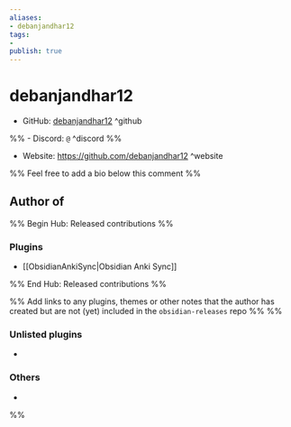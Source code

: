 ```yaml
---
aliases:
- debanjandhar12
tags: 
- 
publish: true
---
```


# debanjandhar12

- GitHub: [debanjandhar12](https://github.com/debanjandhar12/) ^github

%% - Discord: `@` ^discord %%

- Website: <https://github.com/debanjandhar12> ^website

<!-- - [[Publish sites|Publish site]]: ^publish -->

%% Feel free to add a bio below this comment %%


## Author of

%% Begin Hub: Released contributions %%
### Plugins
- [[ObsidianAnkiSync|Obsidian Anki Sync]]

%% End Hub: Released contributions %%

%% Add links to any plugins, themes or other notes that the author has created but are not (yet) included in the `obsidian-releases` repo %%
%%
### Unlisted plugins

- 

### Others

- 
%%

<!--
## Sponsor this author

- [[GitHub sponsors]]: [Sponsor @debanjandhar12 on GitHub Sponsors](https://github.com/sponsors/debanjandhar12) ^github-sponsor
- [[Buy me a coffee]]: ^buy-me-a-coffee
- [[PayPal]]: ^paypal
- [[Patreon]]: ^patreon

-->

<!--
## Follow this author

- [[YouTube Channels|On YouTube]]: ^youtube
- Twitter: ^twitter
- ...
-->
